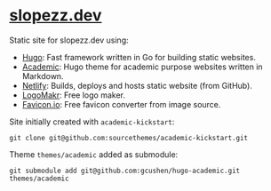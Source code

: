 # [slopezz.dev](https://slopezz.dev)

Static site for slopezz.dev using:

- [Hugo](http://gohugo.io): Fast framework written in Go for building static websites.
- [Academic](https://sourcethemes.com/academic): Hugo theme for academic purpose websites written in Markdown.
- [Netlify](https://www.netlify.com): Builds, deploys and hosts static website (from GitHub).
- [LogoMakr](https://logomakr.com): Free logo maker.
- [Favicon.io](https://favicon.io/favicon-converter): Free favicon converter from image source.

Site initially created with `academic-kickstart`:
```
git clone git@github.com:sourcethemes/academic-kickstart.git
```

Theme `themes/academic` added as submodule:
```
git submodule add git@github.com:gcushen/hugo-academic.git themes/academic
```
